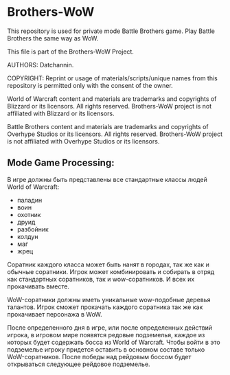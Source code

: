 # Brothers-WoW
This repository is used for private mode Battle Brothers game. Play Battle Brothers the same way as WoW.

This file is part of the Brothers-WoW Project. 

AUTHORS: Datchannin.

COPYRIGHT: Reprint or usage of materials/scripts/unique names from this repository is permitted only with the consent of the owner.


World of Warcraft content and materials are trademarks and copyrights of Blizzard or its licensors. All rights reserved. Brothers-WoW project is not affiliated with Blizzard or its licensors.

Battle Brothers content and materials are trademarks and copyrights of Overhype Studios or its licensors. All rights reserved. Brothers-WoW project is not affiliated with Overhype Studios or its licensors.

## Mode Game Processing:
В игре должны быть представлены все стандартные классы людей World of Warcraft:
* паладин
* воин
* охотник
* друид
* разбойник
* колдун
* маг
* жрец

Соратник каждого класса может быть нанят в городах, так же как и обычные соратники. Игрок может комбинировать и собирать в отряд как стандартных соратников, так и wow-соратников. И всех их прокачивать вместе.

WoW-соратники должны иметь уникальные wow-подобные деревья талантов. Игрок сможет прокачать каждого соратника так же как прокачивает персонажа в WoW.

После определенного дня в игре, или после определенных действий игрока, в игровом мире появятся редовые подземелья, каждое из которых будет содержать босса из World of Warcraft. Чтобы войти в это подземелье игроку придется оставить в основном составе только WoW-соратников. После победы над рейдовым боссом будет открываться следующее рейдовое подземелье.


